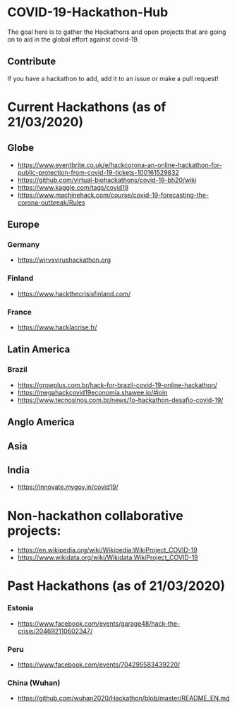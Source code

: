 # COVID-19-Hackathon-Hub
The goal here is to gather the Hackathons and open projects that are going on to aid in the global effort against covid-19.

## Contribute
If you have a hackathon to add, add it to an issue or make a pull request!

# Current Hackathons (as of 21/03/2020)

## Globe ##
* https://www.eventbrite.co.uk/e/hackcorona-an-online-hackathon-for-public-protection-from-covid-19-tickets-100161529832
* https://github.com/virtual-biohackathons/covid-19-bh20/wiki
* https://www.kaggle.com/tags/covid19
* https://www.machinehack.com/course/covid-19-forecasting-the-corona-outbreak/Rules

## Europe ##

### Germany ###
*  https://wirvsvirushackathon.org

### Finland ###
*  https://www.hackthecrisisfinland.com/

### France ###
* https://www.hacklacrise.fr/

## Latin America ##

### Brazil ###

* https://growplus.com.br/hack-for-brazil-covid-19-online-hackathon/
* https://megahackcovid19economia.shawee.io/#join
* https://www.tecnosinos.com.br/news/1o-hackathon-desafio-covid-19/

## Anglo America ##

## Asia ##

## India
* https://innovate.mygov.in/covid19/


# Non-hackathon collaborative projects:

* https://en.wikipedia.org/wiki/Wikipedia:WikiProject_COVID-19
* https://www.wikidata.org/wiki/Wikidata:WikiProject_COVID-19

# Past Hackathons (as of 21/03/2020)

### Estonia 
* https://www.facebook.com/events/garage48/hack-the-crisis/204692110602347/

### Peru
* https://www.facebook.com/events/704295583439220/

### China (Wuhan)
* https://github.com/wuhan2020/Hackathon/blob/master/README_EN.md

